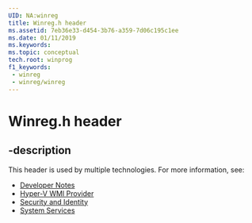 ```yaml
---
UID: NA:winreg
title: Winreg.h header
ms.assetid: 7eb36e33-d454-3b76-a359-7d06c195c1ee
ms.date: 01/11/2019
ms.keywords: 
ms.topic: conceptual
tech.root: winprog
f1_keywords:
 - winreg
 - winreg/winreg
---
```


# Winreg.h header


## -description

This header is used by multiple technologies. For more information, see:

- [Developer Notes](../_winprog/index.md)
- [Hyper-V WMI Provider](../_virtual/index.md)
- [Security and Identity](../_security/index.md)
- [System Services](../_base/index.md)

